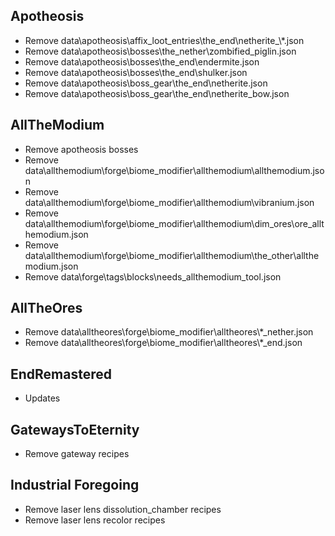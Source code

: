 ## Apotheosis
- Remove data\apotheosis\affix_loot_entries\the_end\netherite_\\*.json
- Remove data\apotheosis\bosses\the_nether\zombified_piglin.json
- Remove data\apotheosis\bosses\the_end\endermite.json
- Remove data\apotheosis\bosses\the_end\shulker.json
- Remove data\apotheosis\boss_gear\the_end\netherite.json
- Remove data\apotheosis\boss_gear\the_end\netherite_bow.json

## AllTheModium
- Remove apotheosis bosses
- Remove data\allthemodium\forge\biome_modifier\allthemodium\allthemodium.json
- Remove data\allthemodium\forge\biome_modifier\allthemodium\vibranium.json
- Remove data\allthemodium\forge\biome_modifier\allthemodium\dim_ores\ore_allthemodium.json
- Remove data\allthemodium\forge\biome_modifier\allthemodium\the_other\allthemodium.json
- Remove data\forge\tags\blocks\needs_allthemodium_tool.json

## AllTheOres
- Remove data\alltheores\forge\biome_modifier\alltheores\\*_nether.json
- Remove data\alltheores\forge\biome_modifier\alltheores\\*_end.json

## EndRemastered
- Updates

## GatewaysToEternity
- Remove gateway recipes

## Industrial Foregoing
- Remove laser lens dissolution_chamber recipes
- Remove laser lens recolor recipes
